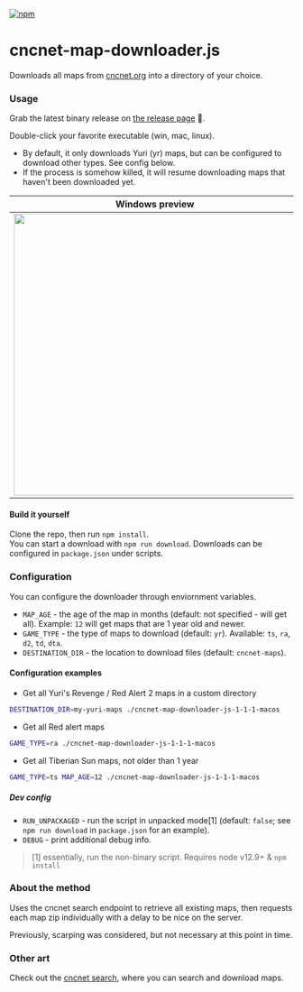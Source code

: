 [![npm](https://img.shields.io/npm/v/cncnet-map-downloader.js.svg)](https://www.npmjs.com/package/cncnet-map-downloader.js)

# cncnet-map-downloader.js

Downloads all maps from [cncnet.org](https://cncnet.org) into a directory of your choice.

### Usage

Grab the latest binary release on [the release page](https://github.com/danmindru/cncnet-map-downloader.js/releases) 💽.

Double-click your favorite executable (win, mac, linux).

- By default, it only downloads Yuri (yr) maps, but can be configured to download other types. See config below.
- If the process is somehow killed, it will resume downloading maps that haven't been downloaded yet.

| Windows preview                                                                                                                 | Mac preview                                                                                                                     |
| ------------------------------------------------------------------------------------------------------------------------------- | ------------------------------------------------------------------------------------------------------------------------------- |
| <img src="https://user-images.githubusercontent.com/1515742/62007911-7d0e4580-b153-11e9-9417-1ea40231db6a.jpg" width="500px" /> | <img src="https://user-images.githubusercontent.com/1515742/62007905-623bd100-b153-11e9-93c9-3b388a7c8170.png" width="500px" /> |

#### Build it yourself

Clone the repo, then run `npm install`. <br/>
You can start a download with `npm run download`. Downloads can be configured in `package.json` under scripts.

### Configuration

You can configure the downloader through enviornment variables.

- `MAP_AGE` - the age of the map in months (default: not specified - will get all). Example: `12` will get maps that are 1 year old and newer.
- `GAME_TYPE` - the type of maps to download (default: `yr`). Available: `ts`, `ra`, `d2`, `td`, `dta`.
- `DESTINATION_DIR` - the location to download files (default: `cncnet-maps`).

#### Configuration examples

- Get all Yuri's Revenge / Red Alert 2 maps in a custom directory

```bash
DESTINATION_DIR=my-yuri-maps ./cncnet-map-downloader-js-1-1-1-macos
```

- Get all Red alert maps

```bash
GAME_TYPE=ra ./cncnet-map-downloader-js-1-1-1-macos
```

- Get all Tiberian Sun maps, not older than 1 year

```bash
GAME_TYPE=ts MAP_AGE=12 ./cncnet-map-downloader-js-1-1-1-macos
```

##### Dev config

- `RUN_UNPACKAGED` - run the script in unpacked mode[1] (default: `false`; see `npm run download` in `package.json` for an example).
- `DEBUG` - print additional debug info.

> [1] essentially, run the non-binary script. Requires node v12.9+ & `npm install`

### About the method

Uses the cncnet search endpoint to retrieve all existing maps, then requests each map zip individually with a delay to be nice on the server.

Previously, scarping was considered, but not necessary at this point in time.

### Other art

Check out the [cncnet search](https://mapdb.cncnet.org/search/?game=yr&search=), where you can search and download maps.
